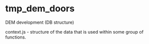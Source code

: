 # tmp_dem_doors
DEM development (DB structure)


context.js - structure of the data that is used within some group of functions.